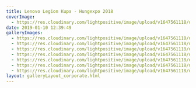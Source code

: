 ```yaml
---
title: Lenovo Legion Kupa - Hungexpo 2018
coverImage:
  - https://res.cloudinary.com/lightpositive/image/upload/v1647561118/uploads/Lenovo%20Legion%20Kupa%20-%20Hungexpo%202018/lenovo7.jpg
date: 2019-01-10 12:39:49
galleryImages: 
  - https://res.cloudinary.com/lightpositive/image/upload/v1647561118/uploads/Lenovo%20Legion%20Kupa%20-%20Hungexpo%202018/lenovo4.jpg
  - https://res.cloudinary.com/lightpositive/image/upload/v1647561118/uploads/Lenovo%20Legion%20Kupa%20-%20Hungexpo%202018/lenovo6.jpg
  - https://res.cloudinary.com/lightpositive/image/upload/v1647561118/uploads/Lenovo%20Legion%20Kupa%20-%20Hungexpo%202018/lenovo5.jpg
  - https://res.cloudinary.com/lightpositive/image/upload/v1647561118/uploads/Lenovo%20Legion%20Kupa%20-%20Hungexpo%202018/lenovo2.jpg
  - https://res.cloudinary.com/lightpositive/image/upload/v1647561118/uploads/Lenovo%20Legion%20Kupa%20-%20Hungexpo%202018/lenovo1.jpg
  - https://res.cloudinary.com/lightpositive/image/upload/v1647561118/uploads/Lenovo%20Legion%20Kupa%20-%20Hungexpo%202018/lenovo3.jpg
  - https://res.cloudinary.com/lightpositive/image/upload/v1647561118/uploads/Lenovo%20Legion%20Kupa%20-%20Hungexpo%202018/lenovo7.jpg
layout: galleryLayout_corporate.html
---
```

